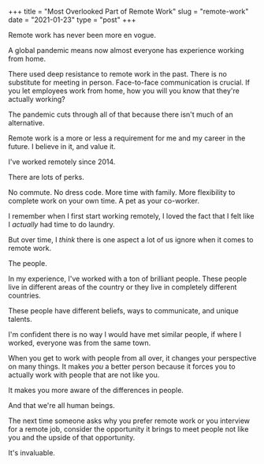 +++
title = "Most Overlooked Part of Remote Work"
slug = "remote-work"
date = "2021-01-23"
type = "post"
+++ 

Remote work has never been more en vogue. 

A global pandemic means now almost everyone has experience working from home. 

There used deep resistance to remote work in the past. There is no substitute for meeting in person. Face-to-face communication is crucial. If you let employees work from home, how you will you know that they're actually working? 

The pandemic cuts through all of that because there isn't much of an alternative. 

Remote work is a more or less a requirement for me and my career in the future. I believe in it, and value it. 

I've worked remotely since 2014. 

There are lots of perks. 

No commute. No dress code. More time with family. More flexibility to complete work on your own time. A pet as your co-worker. 

I remember when I first start working remotely, I loved the fact that I felt like I _actually_ had time to do laundry.

But over time, I _think_ there is one aspect a lot of us ignore when it comes to remote work. 

The people. 

In my experience, I've worked with a ton of brilliant people. These people live in different areas of the country or they live in completely different countries. 

These people have different beliefs, ways to communicate, and unique talents. 

I'm confident there is no way I would have met similar people, if where I worked, everyone was from the same town.

When you get to work with people from all over, it changes your perspective on many things. It makes _you_ a better person because it forces you to actually work with people that are not like you. 

It makes you more aware of the differences in people. 

And that we're all human beings. 

The next time someone asks why you prefer remote work or you interview for a remote job, consider the opportunity it brings to meet people not like you and the upside of that opportunity. 

It's invaluable. 